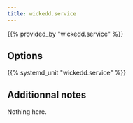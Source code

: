 ```yaml
---
title: wickedd.service
---
```


{{% provided_by "wickedd.service" %}}

## Options

{{% systemd_unit "wickedd.service" %}}

## Additionnal notes

Nothing here.